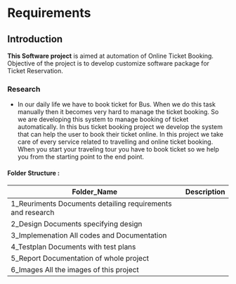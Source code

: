 
# Requirements

## Introduction

   **This Software project** is aimed at automation of Online Ticket Booking. Objective of the project is to develop customize software package for Ticket Reservation.

### Research

   - In our daily life we have to book ticket for Bus. When we do this task manually then it becomes very hard to manage the ticket booking. So we are developing this system to manage booking of ticket automatically.
    In this bus ticket booking project we develop the system that can help the user to book their ticket online.
    In this project we take care of every service related to travelling and online ticket booking. When you start your traveling tour you have to book ticket so we help you from the starting point to the end point.

#### Folder Structure :
|Folder_Name 	|Description
|-------------|-----------
|1_Reuriments 	Documents detailing requirements and research
|2_Design 	Documents specifying design
|3_Implemenation 	All codes and Documentation
|4_Testplan 	Documents with test plans
|5_Report 	Documentation of whole project
|6_Images 	All the images of this project
